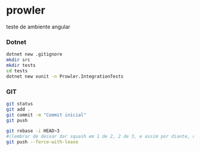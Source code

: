 # prowler
teste de ambiente angular
### Dotnet
```sh
dotnet new .gitignore
mkdir src
mkdir tests
cd tests
dotnet new xunit -n Prowler.IntegrationTests
```
### GIT
```sh
git status
git add .
git commit -m "Commit inicial"  
git push
```
```sh
git rebase -i HEAD~3
#(lembrar de deixar dar squash em 1 de 2, 2 de 3, e assim por diante, deixando 1 deles como Pick, e alterando a mensagem em "lst commit message")
git push --force-with-lease
```